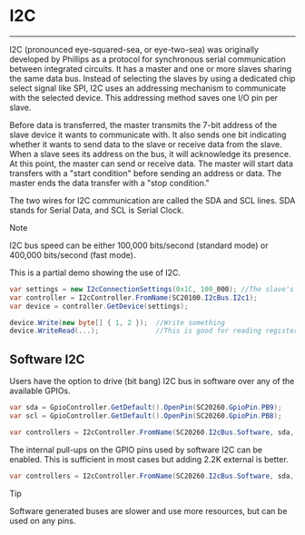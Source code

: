 # I2C
---
I2C (pronounced eye-squared-sea, or eye-two-sea) was originally developed by Phillips as a protocol for synchronous serial communication between integrated circuits. It has a master and one or more slaves sharing the same data bus. Instead of selecting the slaves by using a dedicated chip select signal like SPI, I2C uses an addressing mechanism to communicate with the selected device. This addressing method saves one I/O pin per slave.

Before data is transferred, the master transmits the 7-bit address of the slave device it wants to communicate with. It also sends one bit indicating whether it wants to send data to the slave or receive data from the slave. When a slave sees its address on the bus, it will acknowledge its presence. At this point, the master can send or receive data. The master will start data transfers with a "start condition" before sending an address or data. The master ends the data transfer with a "stop condition."

The two wires for I2C communication are called the SDA and SCL lines. SDA stands for Serial Data, and SCL is Serial Clock.

> [!Note]
> I2C bus speed can be either 100,000 bits/second (standard mode) or 400,000 bits/second (fast mode).

This is a partial demo showing the use of I2C.

```cs
var settings = new I2cConnectionSettings(0x1C, 100_000); //The slave's address and the bus speed.
var controller = I2cController.FromName(SC20100.I2cBus.I2c1);
var device = controller.GetDevice(settings);

device.Write(new byte[] { 1, 2 });  //Write something
device.WriteRead(...);              //This is good for reading register
```

## Software I2C
Users have the option to drive (bit bang) I2C bus in software over any of the available GPIOs.

```cs
var sda = GpioController.GetDefault().OpenPin(SC20260.GpioPin.PB9);
var scl = GpioController.GetDefault().OpenPin(SC20260.GpioPin.PB8);

var controllers = I2cController.FromName(SC20260.I2cBus.Software, sda, scl);
```

The internal pull-ups on the GPIO pins used by software I2C can be enabled. This is sufficient in most cases but adding 2.2K external is better.

```cs
var controllers = I2cController.FromName(SC20260.I2cBus.Software, sda, scl, true);
```

> [!Tip]
> Software generated buses are slower and use more resources, but can be used on any pins.
